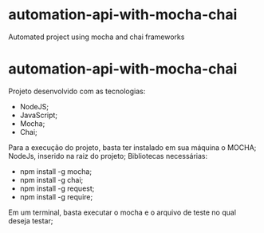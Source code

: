 # automation-api-with-mocha-chai
Automated project using mocha and chai frameworks

# automation-api-with-mocha-chai

Projeto desenvolvido com as tecnologias:
- NodeJS;
- JavaScript;
- Mocha;
- Chai;

Para a execução do projeto, basta ter instalado em sua máquina o MOCHA;
NodeJs, inserido na raiz do projeto;
Bibliotecas necessárias:
- npm install -g mocha;
- npm install -g chai;
- npm install -g request;
- npm install -g require;

Em um terminal, basta executar o mocha e o arquivo de teste no qual deseja testar;
